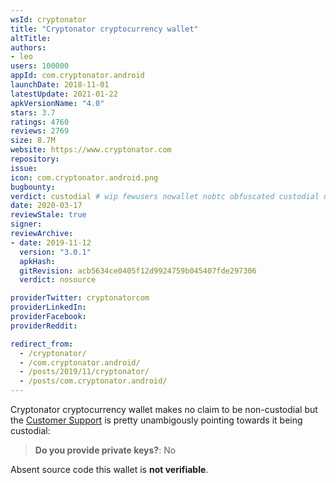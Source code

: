 ```yaml
---
wsId: cryptonator
title: "Cryptonator cryptocurrency wallet"
altTitle: 
authors:
- leo
users: 100000
appId: com.cryptonator.android
launchDate: 2018-11-01
latestUpdate: 2021-01-22
apkVersionName: "4.0"
stars: 3.7
ratings: 4760
reviews: 2769
size: 8.7M
website: https://www.cryptonator.com
repository: 
issue: 
icon: com.cryptonator.android.png
bugbounty: 
verdict: custodial # wip fewusers nowallet nobtc obfuscated custodial nosource nonverifiable reproducible bounty defunct
date: 2020-03-17
reviewStale: true
signer: 
reviewArchive:
- date: 2019-11-12
  version: "3.0.1"
  apkHash: 
  gitRevision: acb5634ce0405f12d9924759b045407fde297306
  verdict: nosource

providerTwitter: cryptonatorcom
providerLinkedIn: 
providerFacebook: 
providerReddit: 

redirect_from:
  - /cryptonator/
  - /com.cryptonator.android/
  - /posts/2019/11/cryptonator/
  - /posts/com.cryptonator.android/
---
```



Cryptonator cryptocurrency wallet
makes no claim to be non-custodial but the
[Customer Support](https://www.cryptonator.com/contact/other/)
is pretty unambigously pointing towards it being custodial:

> **Do you provide private keys?**: No

Absent source code this wallet is **not verifiable**.

